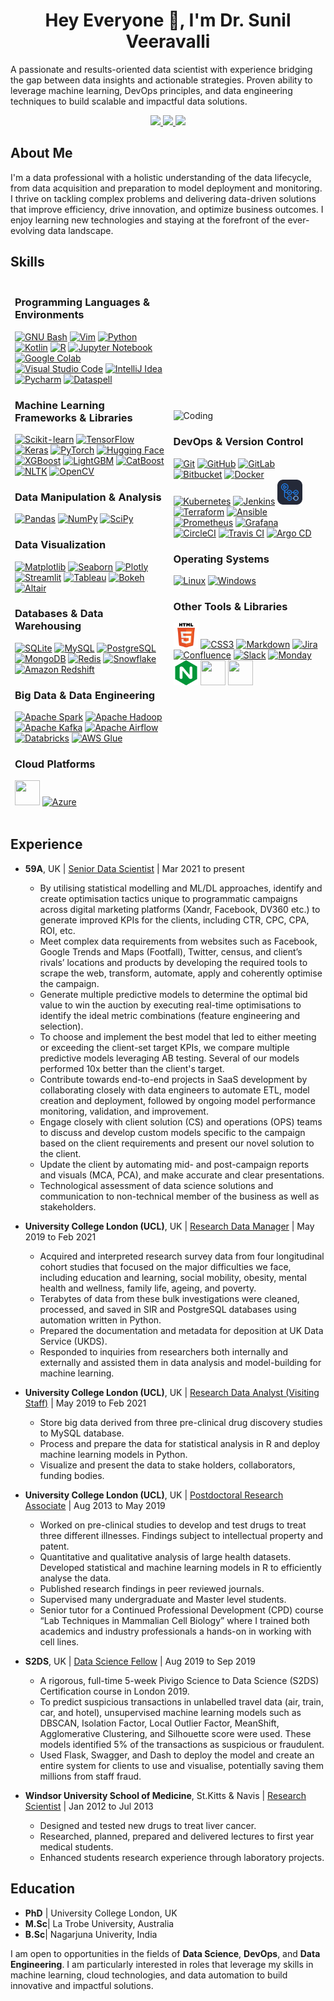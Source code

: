 <h1 align="center">Hey Everyone 👋, I'm Dr. Sunil Veeravalli</h1>

A passionate and results-oriented data scientist with experience bridging the gap between data insights and actionable strategies. Proven ability to leverage machine learning, DevOps principles, and data engineering techniques to build scalable and impactful data solutions.


<p align="center">
  <a href="mailto:veeravallisunil@gmail.com">
    <img src="https://img.shields.io/badge/Gmail-red?style=for-the-badge&logo=gmail&logoColor=white&style=social" />
  </a>
  <a href="https://www.github.com/sunilveeravalli">
    <img src="https://img.shields.io/badge/github-%23121011.svg?style=for-the-badge&logo=github&logoColor=white&style=social" />
  </a>
  <a href="https://www.linkedin.com/in/sunilkumarveeravalli/">
    <img src="https://img.shields.io/badge/LinkedIn-Sunil%20Veeravalli-blue?logo=linkedin&style=flat-square" />
  </a>
</p>

<h2>About Me</h2>

I'm a data professional with a holistic understanding of the data lifecycle, from data acquisition and preparation to model deployment and monitoring. I thrive on tackling complex problems and delivering data-driven solutions that improve efficiency, drive innovation, and optimize business outcomes.  I enjoy learning new technologies and staying at the forefront of the ever-evolving data landscape.

<h2>Skills</h2>

<table style="border: none;">
  <tbody style="border: none;">
    <tr style="border: none;">
      <td style="border: none;">
        <p>
          <h3>Programming Languages & Environments</h3>
          <a href="#" title="Bash"><img src="https://raw.githubusercontent.com/danielcranney/readme-generator/main/public/icons/skills/gnubash.svg" width="36" height="36" alt="GNU Bash" /></a>
          <a href="#" title="Vim"><img src="https://upload.wikimedia.org/wikipedia/commons/9/9f/Vimlogo.svg" width="36" height="36" alt="Vim" /></a>
          <a href="#" title="Python"><img src="https://vectorlogo.zone/logos/python/python-icon.svg" alt="Python" width="40" height="40"></a>
          <a href="#" title="Kotlin"><img src="https://www.vectorlogo.zone/logos/kotlinlang/kotlinlang-icon.svg" alt="Kotlin" width="40" height="40"></a>
          <a href="#" title="R"><img src="https://vectorlogo.zone/logos/r-project/r-project-icon.svg" alt="R" width="40" height="40"></a>
          <a href="#" title="Jupyter Notebook"><img src="https://vectorlogo.zone/logos/jupyter/jupyter-icon.svg" alt="Jupyter Notebook" width="40" height="40"></a>
          <a href="#" title="Google Colab"><img src="https://img.icons8.com/?size=100&id=lOqoeP2Zy02f&format=png&color=000000" alt="Google Colab" width="40" height="40"></a>
          <a href="#" title="Visual Studio Code"><img src="https://www.vectorlogo.zone/logos/visualstudio_code/visualstudio_code-icon.svg" alt="Visual Studio Code" width="40" height="40"></a>
          <a href="#" title="IntelliJ Idea"><img src="https://raw.githubusercontent.com/leungwensen/svg-icon/refs/heads/master/dist/svg/logos/intellij-idea.svg" alt="IntelliJ Idea" width="40" height="40"></a>
          <a href="#" title="Pycharm"><img src="https://img.icons8.com/?size=100&id=117121&format=png&color=000000" alt="Pycharm" width="40" height="40"></a>
          <a href="#" title="Dataspell"><img src="https://www.svglogos.net/wp-content/uploads/dataspell.svg" alt="Dataspell" width="40" height="40"></a>  
          <h3>Machine Learning Frameworks & Libraries</h3>          
          <a href="#" title="Scikit-learn"><img src="https://upload.wikimedia.org/wikipedia/commons/0/05/Scikit_learn_logo_small.svg" alt="Scikit-learn" width="80" height="40"></a>
          <a href="#" title="TensorFlow"><img src="https://vectorlogo.zone/logos/tensorflow/tensorflow-icon.svg" alt="TensorFlow" width="40" height="40"></a>
          <a href="#" title="Keras"><img src="https://images.tpointtech.com/tutorial/keras/images/keras.png" alt="Keras" width="40" height="40"></a>
          <a href="#" title="PyTorch"><img src="https://vectorlogo.zone/logos/pytorch/pytorch-icon.svg" alt="PyTorch" width="40" height="40"></a>
          <a href="#" title="Hugging Face"><img src="https://raw.githubusercontent.com/gilbarbara/logos/refs/heads/main/logos/hugging-face-icon.svg" alt="Hugging Face" width="40" height="40"></a>
          <a href="#" title="XGBoost"><img src="https://xgboost.ai/images/logo/xgboost-logo.svg" alt="XGBoost" width="80" height="40"></a>
          <a href="#" title="LightGBM"><img src="https://lightgbm.readthedocs.io/en/latest/_images/LightGBM_logo_black_text.svg" alt="LightGBM" width="80" height="40"></a>
          <a href="#" title="CatBoost"><img src="https://static.cdnlogo.com/logos/c/48/catboost.svg" alt="CatBoost" width="40" height="40"></a>
          <a href="#" title="NLTK"><img src="https://global-uploads.webflow.com/5d3ec351b1eba4332d213004/5ec645ccd0d5ff3da33ec726_python_nltk.png" alt="NLTK" width="40" height="40"></a>
          <a href="#" title="OpenCV"><img src="https://vectorlogo.zone/logos/opencv/opencv-icon.svg" alt="OpenCV" width="40" height="40"></a>
          <h3>Data Manipulation & Analysis</h3>
          <a href="#" title="Pandas"><img src="https://cdn.worldvectorlogo.com/logos/pandas.svg" alt="Pandas" width="40" height="40"></a>
          <a href="#" title="NumPy"><img src="https://vectorlogo.zone/logos/numpy/numpy-icon.svg" alt="NumPy" width="40" height="40"></a>
          <a href="#" title="SciPy"><img src="https://raw.githubusercontent.com/valohai/ml-logos/refs/heads/master/scipy.svg" alt="SciPy" width="40" height="40"></a>
          <h3>Data Visualization</h3>
          <a href="#" title="Matplotlib"><img src="https://www.svglogos.net/wp-content/uploads/matplotlib-icon.svg" alt="Matplotlib" width="40" height="40"></a>
          <a href="#" title="Seaborn"><img src="https://www.svglogos.net/wp-content/uploads/seaborn-icon.svg" alt="Seaborn" width="40" height="40"></a>
          <a href="#" title="Plotly"><img src="https://vectorlogo.zone/logos/plotly/plotly-icon.svg" alt="Plotly" width="40" height="40"></a>
          <a href="#" title="Streamlit"><img src="https://www.svglogos.net/wp-content/uploads/streamlit.svg" alt="Streamlit" width="40" height="40"></a>
          <a href="#" title="Tableau"><img src="https://raw.githubusercontent.com/detain/svg-logos/refs/heads/master/svg/t/tableau-software.svg" alt="Tableau" width="40" height="40"></a>
          <a href="#" title="Bokeh"><img src="https://static.bokeh.org/branding/icons/bokeh-icon@5x.png" alt="Bokeh" width="40" height="40"></a>
          <a href="#" title="Altair"><img src="https://www.svglogos.net/wp-content/uploads/altair.svg" alt="Altair" width="40" height="40"></a>
          <h3>Databases & Data Warehousing</h3>
          <a href="#" title="SQLite"><img src="https://vectorlogo.zone/logos/sqlite/sqlite-icon.svg" alt="SQLite" width="40" height="40"></a>
          <a href="#" title="MySQL"><img src="https://vectorlogo.zone/logos/mysql/mysql-icon.svg" alt="MySQL" width="40" height="40"></a>
          <a href="#" title="PostgreSQL"><img src="https://vectorlogo.zone/logos/postgresql/postgresql-icon.svg" alt="PostgreSQL" width="40" height="40"></a>
          <a href="#" title="MongoDB"><img src="https://vectorlogo.zone/logos/mongodb/mongodb-icon.svg" alt="MongoDB" width="40" height="40"></a>
          <a href="#" title="Redis"><img src="https://vectorlogo.zone/logos/redis/redis-icon.svg" alt="Redis" width="40" height="40"></a>
          <a href="#" title="Snowflake"><img src="https://vectorlogo.zone/logos/snowflake/snowflake-icon.svg" alt="Snowflake" width="40" height="40"></a>
          <a href="#" title="Amazon Redshift"><img src="https://www.svglogos.net/wp-content/uploads/aws-redshift.svg" alt="Amazon Redshift" width="40" height="40"></a>
          <h3>Big Data & Data Engineering</h3>
          <a href="#" title="Apache Spark"><img src="https://vectorlogo.zone/logos/apache_spark/apache_spark-icon.svg" alt="Apache Spark" width="40" height="40"></a>
          <a href="#" title="Apache Hadoop"><img src="https://vectorlogo.zone/logos/apache_hadoop/apache_hadoop-icon.svg" alt="Apache Hadoop" width="40" height="40"></a>
          <a href="#" title="Apache Kafka"><img src="https://vectorlogo.zone/logos/apache_kafka/apache_kafka-icon.svg" alt="Apache Kafka" width="40" height="40"></a>        
          <a href="#" title="Apache Airflow"><img src="https://raw.githubusercontent.com/homarr-labs/dashboard-icons/refs/heads/main/svg/apache-airflow.svg" alt="Apache Airflow" width="40" height="40"></a>
          <a href="#" title="Databricks"><img src="https://www.vectorlogo.zone/logos/databricks/databricks-icon.svg" alt="Databricks" width="40" height="40"></a> 
          <a href="#" title="AWS Glue"><img src="https://vectorlogo.zone/logos/amazon_aws/amazon_aws-icon.svg" alt="AWS Glue" width="40" height="40"></a> 
          <h3>Cloud Platforms</h3>
          <a href="#" title="AWS"><img src="https://images.icon-icons.com/2107/PNG/512/file_type_aws_icon_130732.png" width="40" height="40"/></a>
          <a href="#" title="Azure"><img src="https://www.vectorlogo.zone/logos/microsoft_azure/microsoft_azure-icon.svg" alt="Azure" width="40" height="40"></a>
        </p>
      </td>
      <td style="border: none;">
        <p>
          <img alt="Coding" width="100%" src="https://media4.giphy.com/media/v1.Y2lkPTc5MGI3NjExY2dkYnRoMGF4ZjQ5MzY2eTZ6NmRiYzcycnBha2RoaWxtZTkxY3Q5cyZlcD12MV9pbnRlcm5hbF9naWZfYnlfaWQmY3Q9Zw/YYW0hHizzIOrlhimPG/giphy.gif">
          <h3>DevOps & Version Control</h3>
          <a href="#" title="Git"><img src="https://vectorlogo.zone/logos/git-scm/git-scm-icon.svg" alt="Git" width="40" height="40"></a>
          <a href="#" title="GitHub"><img src="https://vectorlogo.zone/logos/github/github-icon.svg" alt="GitHub" width="40" height="40"></a>
          <a href="#" title="GitLab"><img src="https://vectorlogo.zone/logos/gitlab/gitlab-icon.svg" alt="GitLab" width="40" height="40"></a>
          <a href="#" title="Bitbucket"><img src="https://images.icon-icons.com/2415/PNG/512/bitbucket_original_wordmark_logo_icon_146622.png" alt="Bitbucket" width="40" height="40"></a>
          <a href="#" title="Docker"><img src="https://vectorlogo.zone/logos/docker/docker-icon.svg" alt="Docker" width="40" height="40"></a>
          <a href="#" title="Kubernetes"><img src="https://vectorlogo.zone/logos/kubernetes/kubernetes-icon.svg" alt="Kubernetes" width="40" height="40"></a>
          <a href="#" title="Jenkins"><img src="https://vectorlogo.zone/logos/jenkins/jenkins-icon.svg" alt="Jenkins" width="40" height="40"></a>
          <a href="#" title="GitHub Actions"><img src="https://raw.githubusercontent.com/jpb06/jpb06/master/icons/GithubActions-Dark.svg" alt="GitHub Actions" width="40" height="40"></a>
          <a href="#" title="Terraform"><img src="https://www.vectorlogo.zone/logos/terraformio/terraformio-icon.svg" alt="Terraform" width="40" height="40"></a>
          <a href="#" title="Ansible"><img src="https://vectorlogo.zone/logos/ansible/ansible-icon.svg" alt="Ansible" width="40" height="40"></a>
          <a href="#" title="Prometheus"><img src="https://vectorlogo.zone/logos/prometheusio/prometheusio-icon.svg" alt="Prometheus" width="40" height="40"></a>
          <a href="#" title="Grafana"><img src="https://vectorlogo.zone/logos/grafana/grafana-icon.svg" alt="Grafana" width="40" height="40"></a>
          <a href="#" title="CircleCI"><img src="https://images.icon-icons.com/2107/PNG/512/file_type_circleci_icon_130690.png" alt="CircleCI" width="40" height="40"></a>
          <a href="#" title="Travis CI"><img src="https://www.vectorlogo.zone/logos/travis-ci/travis-ci-icon.svg" alt="Travis CI" width="40" height="40"></a>
          <a href="#" title="Argo CD"><img src="https://www.vectorlogo.zone/logos/argoprojio/argoprojio-icon.svg" alt="Argo CD" width="40" height="40"></a>
          <h3>Operating Systems</h3>
          <a href="#" title="Linux"><img src="https://www.vectorlogo.zone/logos/linux/linux-icon.svg" alt="Linux" width="40" height="40"/></a>
          <a href="#" title="Windows"><img src="https://www.vectorlogo.zone/logos/microsoft/microsoft-icon.svg" alt="Windows" width="40" height="40"/></a>
          <h3>Other Tools & Libraries</h3>
          <a href="#" title="HTML"><img src="https://raw.githubusercontent.com/devicons/devicon/master/icons/html5/html5-original-wordmark.svg" width="40" height="40"/></a>
          <a href="#" title="CSS"><img src="https://raw.githubusercontent.com/danielcranney/readme-generator/main/public/icons/skills/css3-colored.svg" width="36" height="36" alt="CSS3" /></a>
          <a href="#" title="Markdown"><img src="https://icons.veryicon.com/png/o/business/vscode-program-item-icon/markdown-4.png" alt="Markdown" width="40" height="40"></a>
          <a href="#" title="Jira"><img src="https://www.vectorlogo.zone/logos/atlassian_jira/atlassian_jira-icon.svg" alt="Jira" width="40" height="40"></a>
          <a href="#" title="Confluence"><img src="https://www.svglogos.net/wp-content/uploads/confluence.svg" alt="Confluence" width="40" height="40"></a>
          <a href="#" title="Slack"><img src="https://www.vectorlogo.zone/logos/slack/slack-icon.svg" alt="Slack" width="40" height="40"></a>
          <a href="#" title="Monday"><img src="https://www.vectorlogo.zone/logos/monday/monday-icon.svg" alt="Monday" width="40" height="40"></a>
          <a href="#" title="NGINX"><img src="https://raw.githubusercontent.com/devicons/devicon/master/icons/nginx/nginx-original.svg" width="40" height="40"/></a>
          <a href="#" title="Postman"><img src="https://www.vectorlogo.zone/logos/getpostman/getpostman-icon.svg" width="40" height="40"/></a>
          <a href="#" title="Selenium"><img src="https://raw.githubusercontent.com/detain/svg-logos/780f25886640cef088af994181646db2f6b1a3f8/svg/selenium-logo.svg" width="40" height="40"/></a>
        </p>
      </td>
    </tr>
  </tbody>
</table>



## Experience

* **59A**, UK | <u>Senior Data Scientist</u> | Mar 2021 to present
  * By utilising statistical modelling and ML/DL approaches, identify and create optimisation tactics unique to programmatic campaigns across digital marketing platforms (Xandr, Facebook, DV360 etc.) to generate improved KPIs for the clients, including CTR, CPC, CPA, ROI, etc.
  * Meet complex data requirements from websites such as Facebook, Google Trends and Maps (Footfall), Twitter, census, and client’s rivals’ locations and products by developing the required tools to scrape the web, transform, automate, apply and coherently optimise the campaign.
  * Generate multiple predictive models to determine the optimal bid value to win the auction by executing real-time optimisations to identify the ideal metric combinations (feature engineering and selection).
  * To choose and implement the best model that led to either meeting or exceeding the client-set target KPIs, we compare multiple predictive models leveraging AB testing. Several of our models performed 10x better than the client's target.
  * Contribute towards end-to-end projects in SaaS development by collaborating closely with data engineers to automate ETL, model creation and deployment, followed by ongoing model performance monitoring, validation, and improvement.
  * Engage closely with client solution (CS) and operations (OPS) teams to discuss and develop custom models specific to the campaign based on the client requirements and present our novel solution to the client.
  * Update the client by automating mid- and post-campaign reports and visuals (MCA, PCA), and make accurate and clear presentations.
  * Technological assessment of data science solutions and communication to non-technical member of the business as well as stakeholders. 

* **University College London (UCL)**, UK | <u>Research Data Manager</u> | May 2019 to Feb 2021
  * Acquired and interpreted research survey data from four longitudinal cohort studies that focused on the major difficulties we face, including education and learning, social mobility, obesity, mental health and wellness, family life, ageing, and poverty.
  * Terabytes of data from these bulk investigations were cleaned, processed, and saved in SIR and PostgreSQL databases using automation written in Python.
  * Prepared the documentation and metadata for deposition at UK Data Service (UKDS).
  * Responded to inquiries from researchers both internally and externally and assisted them in data analysis and model-building for machine learning.

* **University College London (UCL)**, UK | <u>Research Data Analyst (Visiting Staff)</u> | May 2019 to Feb 2021
  * Store big data derived from three pre-clinical drug discovery studies to MySQL database.
  * Process and prepare the data for statistical analysis in R and deploy machine learning models in Python.
  * Visualize and present the data to stake holders, collaborators, funding bodies.

* **University College London (UCL)**, UK | <u>Postdoctoral Research Associate</u> | Aug 2013 to May 2019
  * Worked on pre-clinical studies to develop and test drugs to treat three different illnesses. Findings subject to intellectual property and patent.
  * Quantitative and qualitative analysis of large health datasets. Developed statistical and machine learning models in R to efficiently analyse the data.
  * Published research findings in peer reviewed journals.
  * Supervised many undergraduate and Master level students.
  * Senior tutor for a Continued Professional Development (CPD) course “Lab Techniques in Mammalian Cell Biology” where I trained both academics and industry professionals a hands-on in working with cell lines. 

* **S2DS**, UK | <u>Data Science Fellow</u> | Aug 2019 to Sep 2019
  * A rigorous, full-time 5-week Pivigo Science to Data Science (S2DS) Certification course in London 2019.
  * To predict suspicious transactions in unlabelled travel data (air, train, car, and hotel), unsupervised machine learning models such as DBSCAN, Isolation Factor, Local Outlier Factor, MeanShift, Agglomerative Clustering, and Silhouette score were used. These models identified 5% of the transactions as suspicious or fraudulent.
  * Used Flask, Swagger, and Dash to deploy the model and create an entire system for clients to use and visualise, potentially saving them millions from staff fraud.

* **Windsor University School of Medicine**, St.Kitts & Navis | <u>Research Scientist</u> | Jan 2012 to Jul 2013
  * Designed and tested new drugs to treat liver cancer.
  * Researched, planned, prepared and delivered lectures to first year medical students.
  * Enhanced students research experience through laboratory projects.


## Education

* **PhD** | University College London, UK 
* **M.Sc**| La Trobe University, Australia
* **B.Sc**| Nagarjuna Univerity, India 


I am open to opportunities in the fields of **Data Science**, **DevOps**, and **Data Engineering**. I am particularly interested in roles that leverage my skills in machine learning, cloud technologies, and data automation to build innovative and impactful solutions.

